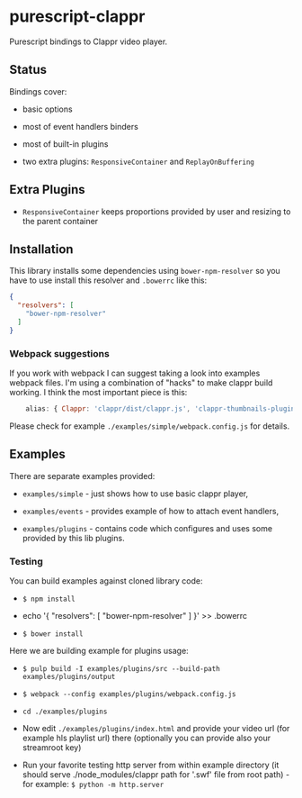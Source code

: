 # purescript-clappr

Purescript bindings to Clappr video player.

## Status

Bindings cover:

  * basic options

  * most of event handlers binders

  * most of built-in plugins

  * two extra plugins: `ResponsiveContainer` and `ReplayOnBuffering`

## Extra Plugins

  * `ResponsiveContainer` keeps proportions provided by user and resizing to the parent container

## Installation

This library installs some dependencies using `bower-npm-resolver` so you have to use install this resolver and `.bowerrc` like this:

```json
{
  "resolvers": [
    "bower-npm-resolver"
  ]
}
```

### Webpack suggestions


If you work with webpack I can suggest taking a look into examples webpack files. I'm using a combination of "hacks" to make clappr build working. I think the most important piece is this:

```javascript
    alias: { Clappr: 'clappr/dist/clappr.js', 'clappr-thumbnails-plugin': 'clappr-thumbnails-plugin/dist/clappr-thumbnails-plugin.js' },
```

Please check for example `./examples/simple/webpack.config.js` for details.


## Examples

There are separate examples provided:

  * `examples/simple` - just shows how to use basic clappr player,

  * `examples/events` - provides example of how to attach event handlers,

  * `examples/plugins` - contains code which configures and uses some provided by this lib plugins.


### Testing

You can build examples against cloned library code:

  * `$ npm install`

  * echo '{ "resolvers": [ "bower-npm-resolver" ] }' >> .bowerrc

  * `$ bower install`

Here we are building example for plugins usage:

  * `$ pulp build -I examples/plugins/src --build-path examples/plugins/output`

  * `$ webpack --config examples/plugins/webpack.config.js`

  * `cd ./examples/plugins`

  * Now edit `./examples/plugins/index.html` and provide your video url (for example hls playlist url) there (optionally you can provide also your streamroot key)

  * Run your favorite testing http server from within example directory (it should serve ./node_modules/clappr path for '.swf' file from root path) - for example: `$ python -m http.server`


